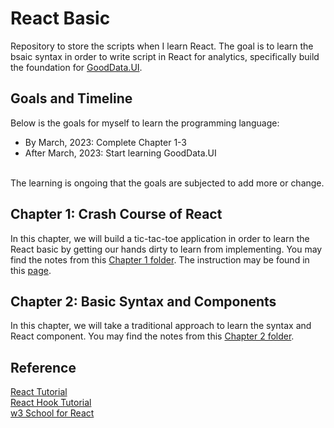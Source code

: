 # React Basic
Repository to store the scripts when I learn React. The goal is to learn the bsaic syntax in order to write script in React for analytics, specifically build the foundation for <a href="https://sdk.gooddata.com/gooddata-ui/docs/about_gooddataui.html">GoodData.UI</a>.

## Goals and Timeline
Below is the goals for myself to learn the programming language:
<ul>
	<li>By March, 2023: Complete Chapter 1-3</li>
	<li>After March, 2023: Start learning GoodData.UI</li>
</ul>
<br>
The learning is ongoing that the goals are subjected to add more or change.

## Chapter 1: Crash Course of React
In this chapter, we will build a tic-tac-toe application in order to learn the React basic by getting our hands dirty to learn from implementing. You may find the notes from this <a href="https://github.com/jacquessham/react_basic/tree/main/ch1">Chapter 1 folder</a>. The instruction may be found in this <a href="https://reactjs.org/tutorial/tutorial.html">page</a>.

## Chapter 2: Basic Syntax and Components
In this chapter, we will take a traditional approach to learn the syntax and React component. You may find the notes from this <a href="https://github.com/jacquessham/react_basic/tree/main/ch2">Chapter 2 folder</a>.

## Reference
<a href="https://reactjs.org/tutorial/tutorial.html">React Tutorial</a><br>
<a href="https://reactjs.org/docs/hooks-intro.html">React Hook Tutorial</a><br>
<a href="https://www.w3schools.com/react/react_class.asp">w3 School for React</a>
